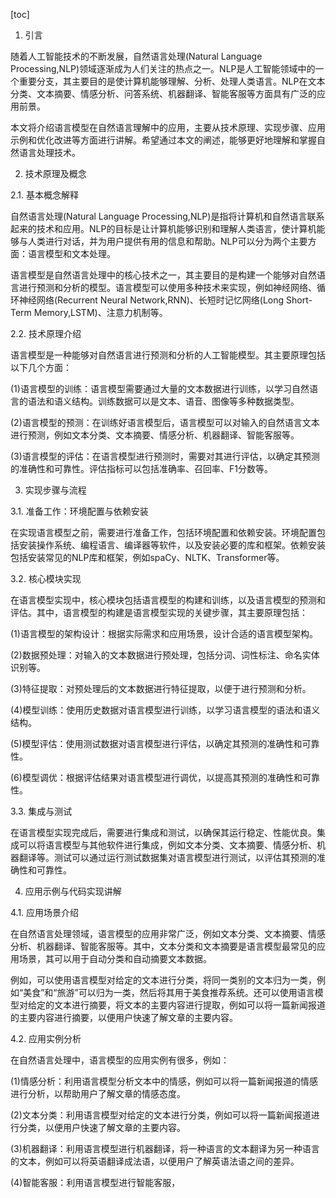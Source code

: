 
[toc]                    
                
                
1. 引言

随着人工智能技术的不断发展，自然语言处理(Natural Language Processing,NLP)领域逐渐成为人们关注的热点之一。NLP是人工智能领域中的一个重要分支，其主要目的是使计算机能够理解、分析、处理人类语言。NLP在文本分类、文本摘要、情感分析、问答系统、机器翻译、智能客服等方面具有广泛的应用前景。

本文将介绍语言模型在自然语言理解中的应用，主要从技术原理、实现步骤、应用示例和优化改进等方面进行讲解。希望通过本文的阐述，能够更好地理解和掌握自然语言处理技术。

2. 技术原理及概念

2.1. 基本概念解释

自然语言处理(Natural Language Processing,NLP)是指将计算机和自然语言联系起来的技术和应用。NLP的目标是让计算机能够识别和理解人类语言，使计算机能够与人类进行对话，并为用户提供有用的信息和帮助。NLP可以分为两个主要方面：语言模型和文本处理。

语言模型是自然语言处理中的核心技术之一，其主要目的是构建一个能够对自然语言进行预测和分析的模型。语言模型可以使用多种技术来实现，例如神经网络、循环神经网络(Recurrent Neural Network,RNN)、长短时记忆网络(Long Short-Term Memory,LSTM)、注意力机制等。

2.2. 技术原理介绍

语言模型是一种能够对自然语言进行预测和分析的人工智能模型。其主要原理包括以下几个方面：

(1)语言模型的训练：语言模型需要通过大量的文本数据进行训练，以学习自然语言的语法和语义结构。训练数据可以是文本、语音、图像等多种数据类型。

(2)语言模型的预测：在训练好语言模型后，语言模型可以对输入的自然语言文本进行预测，例如文本分类、文本摘要、情感分析、机器翻译、智能客服等。

(3)语言模型的评估：在语言模型进行预测时，需要对其进行评估，以确定其预测的准确性和可靠性。评估指标可以包括准确率、召回率、F1分数等。

3. 实现步骤与流程

3.1. 准备工作：环境配置与依赖安装

在实现语言模型之前，需要进行准备工作，包括环境配置和依赖安装。环境配置包括安装操作系统、编程语言、编译器等软件，以及安装必要的库和框架。依赖安装包括安装常见的NLP库和框架，例如spaCy、NLTK、Transformer等。

3.2. 核心模块实现

在语言模型实现中，核心模块包括语言模型的构建和训练，以及语言模型的预测和评估。其中，语言模型的构建是语言模型实现的关键步骤，其主要原理包括：

(1)语言模型的架构设计：根据实际需求和应用场景，设计合适的语言模型架构。

(2)数据预处理：对输入的文本数据进行预处理，包括分词、词性标注、命名实体识别等。

(3)特征提取：对预处理后的文本数据进行特征提取，以便于进行预测和分析。

(4)模型训练：使用历史数据对语言模型进行训练，以学习语言模型的语法和语义结构。

(5)模型评估：使用测试数据对语言模型进行评估，以确定其预测的准确性和可靠性。

(6)模型调优：根据评估结果对语言模型进行调优，以提高其预测的准确性和可靠性。

3.3. 集成与测试

在语言模型实现完成后，需要进行集成和测试，以确保其运行稳定、性能优良。集成可以将语言模型与其他软件进行集成，例如文本分类、文本摘要、情感分析、机器翻译等。测试可以通过运行测试数据集对语言模型进行测试，以评估其预测的准确性和可靠性。

4. 应用示例与代码实现讲解

4.1. 应用场景介绍

在自然语言处理领域，语言模型的应用非常广泛，例如文本分类、文本摘要、情感分析、机器翻译、智能客服等。其中，文本分类和文本摘要是语言模型最常见的应用场景，其可以用于自动分类和自动摘要文本数据。

例如，可以使用语言模型对给定的文本进行分类，将同一类别的文本归为一类，例如“美食”和“旅游”可以归为一类，然后将其用于美食推荐系统。还可以使用语言模型对给定的文本进行摘要，将文本的主要内容进行提取，例如可以将一篇新闻报道的主要内容进行摘要，以便用户快速了解文章的主要内容。

4.2. 应用实例分析

在自然语言处理中，语言模型的应用实例有很多，例如：

(1)情感分析：利用语言模型分析文本中的情感，例如可以将一篇新闻报道的情感进行分析，以帮助用户了解文章的情感态度。

(2)文本分类：利用语言模型对给定的文本进行分类，例如可以将一篇新闻报道进行分类，以便用户快速了解文章的主要内容。

(3)机器翻译：利用语言模型进行机器翻译，将一种语言的文本翻译为另一种语言的文本，例如可以将英语翻译成法语，以便用户了解英语法语之间的差异。

(4)智能客服：利用语言模型进行智能客服，

